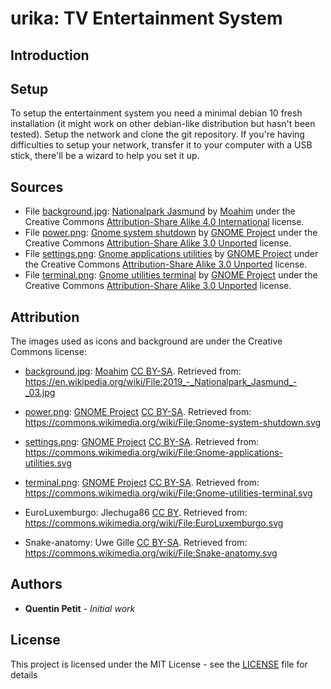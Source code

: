 # urika: TV Entertainment System

## Introduction

## Setup

To setup the entertainment system you need a minimal debian 10 fresh installation (it might work on other debian-like distribution but hasn't been tested).
Setup the network and clone the git repository.
If you're having difficulties to setup your network, transfer it to your computer with a USB stick, there'll be a wizard to help you set it up.

## Sources

+ File [background.jpg](../master/html/images/background.jpg): [Nationalpark Jasmund](https://en.wikipedia.org/wiki/File:2019_-_Nationalpark_Jasmund_-_03.jpg) by [Moahim](https://commons.wikimedia.org/wiki/User:Moahim) under the Creative Commons [Attribution-Share Alike 4.0 International](https://creativecommons.org/licenses/by-sa/4.0/deed.en) license.
+ File [power.png](../master/html/icons/power.png): [Gnome system shutdown](https://commons.wikimedia.org/wiki/File:Gnome-system-shutdown.svg) by [GNOME Project](https://www.gnome.org/) under the Creative Commons [Attribution-Share Alike 3.0 Unported](https://creativecommons.org/licenses/by-sa/3.0/deed.en) license.
+ File [settings.png](../master/html/icons/settings.png): [Gnome applications utilities](https://commons.wikimedia.org/wiki/File:Gnome-applications-utilities.svg) by [GNOME Project](https://www.gnome.org/) under the Creative Commons [Attribution-Share Alike 3.0 Unported](https://creativecommons.org/licenses/by-sa/3.0/deed.en) license.
+ File [terminal.png](../master/html/icons/terminal.png): [Gnome utilities terminal](https://commons.wikimedia.org/wiki/File:Gnome-utilities-terminal.svg) by [GNOME Project](https://www.gnome.org/) under the Creative Commons [Attribution-Share Alike 3.0 Unported](https://creativecommons.org/licenses/by-sa/3.0/deed.en) license.

## Attribution

The images used as icons and background are under the Creative Commons license:

* [background.jpg](../master/html/images/background.jpg): [Moahim](https://commons.wikimedia.org/wiki/User:Moahim) [CC BY-SA](https://creativecommons.org/licenses/by-sa/4.0/deed.en). Retrieved from: https://en.wikipedia.org/wiki/File:2019_-_Nationalpark_Jasmund_-_03.jpg

* [power.png](../master/html/icons/power.png): [GNOME Project](https://www.gnome.org/) [CC BY-SA](https://creativecommons.org/licenses/by-sa/3.0/deed.en). Retrieved from: https://commons.wikimedia.org/wiki/File:Gnome-system-shutdown.svg

* [settings.png](../master/html/icons/settings.png): [GNOME Project](https://www.gnome.org/) [CC BY-SA](https://creativecommons.org/licenses/by-sa/3.0/deed.en). Retrieved from: https://commons.wikimedia.org/wiki/File:Gnome-applications-utilities.svg

* [terminal.png](../master/html/icons/terminal.png): [GNOME Project](https://www.gnome.org/) [CC BY-SA](https://creativecommons.org/licenses/by-sa/3.0/deed.en). Retrieved from: https://commons.wikimedia.org/wiki/File:Gnome-utilities-terminal.svg

* EuroLuxemburgo: Jlechuga86 [CC BY](https://creativecommons.org/licenses/by/3.0). Retrieved from: https://commons.wikimedia.org/wiki/File:EuroLuxemburgo.svg

* Snake-anatomy: Uwe Gille [CC BY-SA](http://creativecommons.org/licenses/by-sa/3.0/). Retrieved from: https://commons.wikimedia.org/wiki/File:Snake-anatomy.svg

## Authors

* **Quentin Petit** - *Initial work*

## License

This project is licensed under the MIT License - see the [LICENSE](LICENSE) file for details

